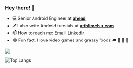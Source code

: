 ### Hey there! 👋

- 💻  Senior Android Engineer at **[ahead](https://www.ahead-app.com/)**
- 🖊️  I also write Android tutorials at **[arthlimchiu.com](https://www.arthlimchiu.com/)**
- 📫  How to reach me: [Email](limchiuarth@gmail.com), [LinkedIn](https://www.linkedin.com/in/arthlimchiu/)
- 😂  Fun fact: I love video games and greasy foods 🎮 🍔 🍕 🥓

![](https://komarev.com/ghpvc/?username=arthlimchiu&color=brightgreen&label=Views)

<!---
![Arth Limchiu's github stats](https://github-readme-stats.vercel.app/api?username=arthlimchiu&count_private=true&show_icons=true&theme=dark&include_all_commits=true)
-->

![Top Langs](https://github-readme-stats.vercel.app/api/top-langs/?username=arthlimchiu&layout=compact&theme=dark)
